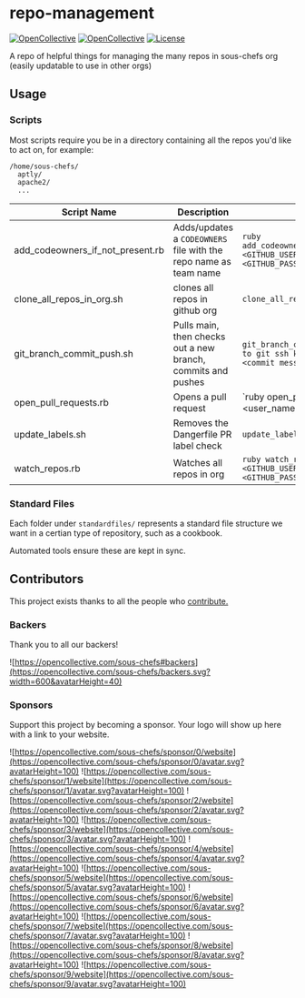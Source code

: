 # repo-management

[![OpenCollective](https://opencollective.com/sous-chefs/backers/badge.svg)](#backers)
[![OpenCollective](https://opencollective.com/sous-chefs/sponsors/badge.svg)](#sponsors)
[![License](https://img.shields.io/badge/License-Apache%202.0-green.svg)](https://opensource.org/licenses/Apache-2.0)

A repo of helpful things for managing the many repos in sous-chefs org (easily updatable to use in other orgs)

## Usage

### Scripts

Most scripts require you be in a directory containing all the repos you'd like to act on, for example:

```shell
/home/sous-chefs/
  aptly/
  apache2/
  ...
```

| Script Name                      | Description                                                      | Usage                                                                                |
| -------------------------------- | ---------------------------------------------------------------- | ------------------------------------------------------------------------------------ |
| add_codeowners_if_not_present.rb | Adds/updates a `CODEOWNERS` file with the repo name as team name | `ruby add_codeowners_if_not_present.rb <GITHUB_USERNAME> <GITHUB_PASSWORD_OR_TOKEN>` |
| clone_all_repos_in_org.sh        | clones all repos in github org                                   | `clone_all_repos_in_org.sh`                                                          |
| git_branch_commit_push.sh        | Pulls main, then checks out a new branch, commits and pushes     | `git_branch_commit_push.sh <path to git ssh key> <branch name> <commit message>`     |
| open_pull_requests.rb            | Opens a pull request                                             | `ruby open_pull_requests.rb <user_name> <token                                       | password> <pr_title> <pr_body> <your_branch_name>` |
| update_labels.sh                 | Removes the Dangerfile PR label check                            | `update_labels.sh`                                                                   |
| watch_repos.rb                   | Watches all repos in org                                         | `ruby watch_repos.rb <GITHUB_USERNAME> <GITHUB_PASSWORD_OR_TOKEN>`                   |

### Standard Files

Each folder under `standardfiles/` represents a standard file structure we want in a certian type of repository, such as a cookbook.

Automated tools ensure these are kept in sync.

## Contributors

This project exists thanks to all the people who [contribute.](https://opencollective.com/sous-chefs/contributors.svg?width=890&button=false)

### Backers

Thank you to all our backers!

![https://opencollective.com/sous-chefs#backers](https://opencollective.com/sous-chefs/backers.svg?width=600&avatarHeight=40)

### Sponsors

Support this project by becoming a sponsor. Your logo will show up here with a link to your website.

![https://opencollective.com/sous-chefs/sponsor/0/website](https://opencollective.com/sous-chefs/sponsor/0/avatar.svg?avatarHeight=100)
![https://opencollective.com/sous-chefs/sponsor/1/website](https://opencollective.com/sous-chefs/sponsor/1/avatar.svg?avatarHeight=100)
![https://opencollective.com/sous-chefs/sponsor/2/website](https://opencollective.com/sous-chefs/sponsor/2/avatar.svg?avatarHeight=100)
![https://opencollective.com/sous-chefs/sponsor/3/website](https://opencollective.com/sous-chefs/sponsor/3/avatar.svg?avatarHeight=100)
![https://opencollective.com/sous-chefs/sponsor/4/website](https://opencollective.com/sous-chefs/sponsor/4/avatar.svg?avatarHeight=100)
![https://opencollective.com/sous-chefs/sponsor/5/website](https://opencollective.com/sous-chefs/sponsor/5/avatar.svg?avatarHeight=100)
![https://opencollective.com/sous-chefs/sponsor/6/website](https://opencollective.com/sous-chefs/sponsor/6/avatar.svg?avatarHeight=100)
![https://opencollective.com/sous-chefs/sponsor/7/website](https://opencollective.com/sous-chefs/sponsor/7/avatar.svg?avatarHeight=100)
![https://opencollective.com/sous-chefs/sponsor/8/website](https://opencollective.com/sous-chefs/sponsor/8/avatar.svg?avatarHeight=100)
![https://opencollective.com/sous-chefs/sponsor/9/website](https://opencollective.com/sous-chefs/sponsor/9/avatar.svg?avatarHeight=100)
